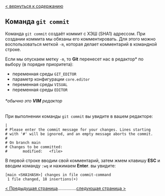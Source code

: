 [< вернуться к содержанию](./readme.md)

## Команда `git commit`

Команда `git commit` создаёт коммит с ХЭШ (SHA1) адрессом.
При создании коммита мы обязаны его комментировать. Для этого можно воспользоваться меткой `-m`, которая делает комментарий в командной строке.

Если мы опускаем метку `-m`, то **Git** перенесет нас в редактор\* по выбору (в порядке приоритета):

- переменная среды `GIT_EDITOR`
- параметр конфигурации `core.editor`
- переменная среды `VISUAL`
- переменная среды `EDITOR`

###### \*_обычно это **VIM** редактор_

При выполнении команды `git commit` вы увидите в вашем редакторе:

```
|
# Please enter the commit message for your changes. Lines starting
# with '#' will be ignored, and an empty message aborts the commit.
#
# On branch main
# Changes to be committed:
#       modified:   <file>
```

В первой строке вводим свой комментарий, затем жмем клавишу **ESC** и вводим команду `:wq` и нажимаем **Enter**. вы увидите:

```
[main <SHA1HASH>] changes in file commit-command
 1 file changed, 18 insertions(+)
```

[< Предыдущая страница](./add-command.md)...............[следующая страница >](./log-command.md)
